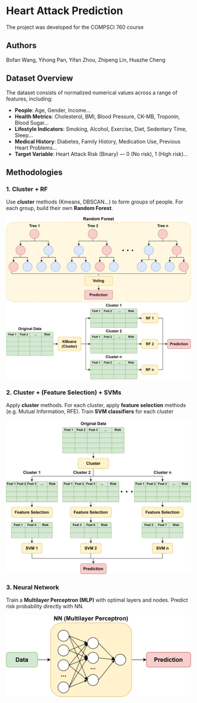# Heart Attack Prediction

The project was developed for the COMPSCI 760 course

## Authors

Bofan Wang, Yihong Pan, Yifan Zhou, Zhipeng Lin, Huazhe Cheng

## Dataset Overview

The dataset consists of normalized numerical values across a range of features, including:

- **People**: Age, Gender, Income...
- **Health Metrics**: Cholesterol, BMI, Blood Pressure, CK-MB, Troponin, Blood Sugar...
- **Lifestyle Indicators**: Smoking, Alcohol, Exercise, Diet, Sedentary Time, Sleep...
- **Medical History**: Diabetes, Family History, Medication Use, Previous Heart Problems...
- **Target Variable**: Heart Attack Risk (Binary) — 0 (No risk), 1 (High risk)...

## Methodologies

### 1. Cluster + RF

Use **cluster** methods (Kmeans, DBSCAN...) to form groups of people. For each group, build their own **Random Forest**.

![graphics-CluRF](./images/graphics-CluRF.png)

### 2. Cluster + (Feature Selection) + SVMs

Apply **cluster** methods. For each cluster, apply **feature selection** methods (e.g. Mutual Information, RFE). Train **SVM classifiers** for each cluster

![graphics-CluSVM](./images/graphics-CluSVM.png)

### 3. Neural Network    

Train a **Multilayer Perceptron (MLP)** with optimal layers and nodes. Predict risk probability directly with NN.

![graphics-NN](./images/graphics-NN.png)
